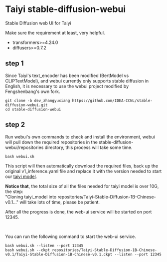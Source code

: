# Taiyi stable-diffusion-webui
Stable Diffusion web UI for Taiyi

Make sure the requirement at least, very helpful.

- transformers>=4.24.0
- diffusers>=0.7.2

## step 1

Since Taiyi's text_encoder has been modified (BertModel vs CLIPTextModel), and webui currently only supports stable diffusion in English, it is necessary to use the webui project modified by Fengshenbang's own fork.

```
git clone -b dev_zhangyuxiang https://github.com/IDEA-CCNL/stable-diffusion-webui.git
cd stable-diffusion-webui
```

## step 2

Run webui's own commands to check and install the environment, webui will pull down the required repositories in the stable-diffusion-webui/repositories directory, this process will take some time.

```
bash webui.sh
```

This script will then automatically download the required files, back up the original v1_inference.yaml file and replace it with the version needed to start our [taiyi model](https://huggingface.co/IDEA-CCNL/Taiyi-Stable-Diffusion-1B-Chinese-v0.1 ). 

**Notice that**, the total size of all the files needed for taiyi model is over 10G, the step:  
"Cloning taiyi_model into repositories/Taiyi-Stable-Diffusion-1B-Chinese-v0.1..." will take lots of time, please be patient.


After all the progress is done, the web-ui service will be started on port 12345.


<br>

You can run the following command to start the web-ui service.

```
bash webui.sh --listen --port 12345
bash webui.sh --ckpt repositories/Taiyi-Stable-Diffusion-1B-Chinese-v0.1/Taiyi-Stable-Diffusion-1B-Chinese-v0.1.ckpt --listen --port 12345
```
